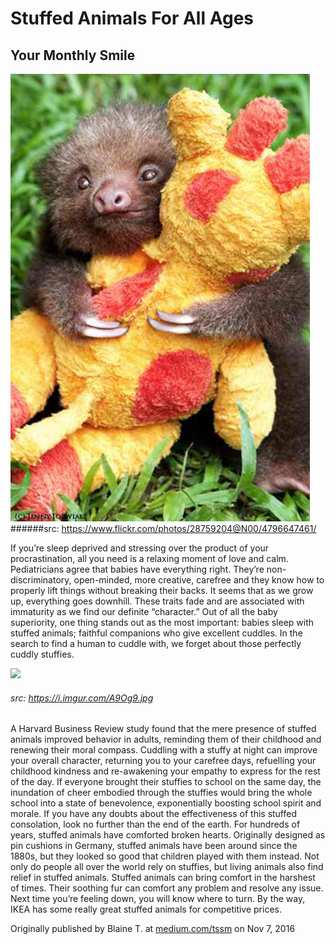 # Stuffed Animals For All Ages
## Your Monthly Smile

![](assets/stuffed-animals-for-all-ages-01.png)
######src: https://www.flickr.com/photos/28759204@N00/4796647461/

If you’re sleep deprived and stressing over the product of your procrastination, all you need is a relaxing moment of love and calm. Pediatricians agree that babies have everything right. They’re non-discriminatory, open-minded, more creative, carefree and they know how to properly lift things without breaking their backs. It seems that as we grow up, everything goes downhill. These traits fade and are associated with immaturity as we find our definite “character.” Out of all the baby superiority, one thing stands out as the most important: babies sleep with stuffed animals; faithful companions who give excellent cuddles. In the search to find a human to cuddle with, we forget about those perfectly cuddly stuffies.

![](https://i.imgur.com/A9Og9.jpg)
###### src: https://i.imgur.com/A9Og9.jpg

A Harvard Business Review study found that the mere presence of stuffed animals improved behavior in adults, reminding them of their childhood and renewing their moral compass. Cuddling with a stuffy at night can improve your overall character, returning you to your carefree days, refuelling your childhood kindness and re-awakening your empathy to express for the rest of the day.
If everyone brought their stuffies to school on the same day, the inundation of cheer embodied through the stuffies would bring the whole school into a state of benevolence, exponentially boosting school spirit and morale. If you have any doubts about the effectiveness of this stuffed consolation, look no further than the end of the earth. For hundreds of years, stuffed animals have comforted broken hearts. Originally designed as pin cushions in Germany, stuffed animals have been around since the 1880s, but they looked so good that children played with them instead. Not only do people all over the world rely on stuffies, but living animals also find relief in stuffed animals. Stuffed animals can bring comfort in the harshest of times. Their soothing fur can comfort any problem and resolve any issue.
Next time you’re feeling down, you will know where to turn. By the way, IKEA has some really great stuffed animals for competitive prices.

Originally published by Blaine T. at [medium.com/tssm](https://medium.com/tssm/stuffed-animals-are-for-all-ages-1deb84da9063#.myh6yqgio) on Nov 7, 2016
